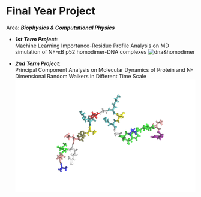 # Final Year Project 
Area: ***Biophysics & Computational Physics***
- ***1st Term Project***:  
Machine Learning Importance-Residue Profile Analysis on MD simulation of NF-κB p52 homodimer-DNA complexes
![dna&homodimer](/Image/dna&homodimer.bmp)


- ***2nd Term Project***:  
Principal Component Analysis on Molecular Dynamics of Protein and N-Dimensional Random Walkers in Different Time Scale
![peptide](/Image/peptide.png)